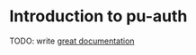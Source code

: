 # Introduction to pu-auth

TODO: write [great documentation](http://jacobian.org/writing/what-to-write/)
